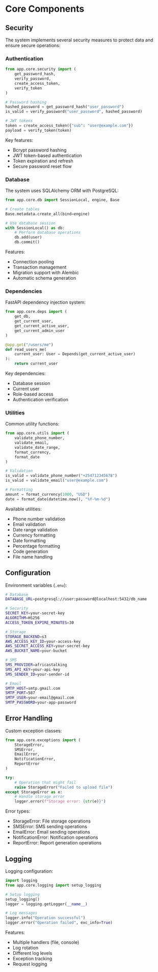 # Core Components

## Security

The system implements several security measures to protect data and ensure secure operations:

### Authentication
```python
from app.core.security import (
    get_password_hash,
    verify_password,
    create_access_token,
    verify_token
)

# Password hashing
hashed_password = get_password_hash("user_password")
is_valid = verify_password("user_password", hashed_password)

# JWT tokens
token = create_access_token({"sub": "user@example.com"})
payload = verify_token(token)
```

Key features:
- Bcrypt password hashing
- JWT token-based authentication
- Token expiration and refresh
- Secure password reset flow

### Database

The system uses SQLAlchemy ORM with PostgreSQL:

```python
from app.core.db import SessionLocal, engine, Base

# Create tables
Base.metadata.create_all(bind=engine)

# Use database session
with SessionLocal() as db:
    # Perform database operations
    db.add(user)
    db.commit()
```

Features:
- Connection pooling
- Transaction management
- Migration support with Alembic
- Automatic schema generation

### Dependencies

FastAPI dependency injection system:

```python
from app.core.deps import (
    get_db,
    get_current_user,
    get_current_active_user,
    get_current_admin_user
)

@app.get("/users/me")
def read_users_me(
    current_user: User = Depends(get_current_active_user)
):
    return current_user
```

Key dependencies:
- Database session
- Current user
- Role-based access
- Authentication verification

### Utilities

Common utility functions:

```python
from app.core.utils import (
    validate_phone_number,
    validate_email,
    validate_date_range,
    format_currency,
    format_date
)

# Validation
is_valid = validate_phone_number("+254712345678")
is_valid = validate_email("user@example.com")

# Formatting
amount = format_currency(1000, "USD")
date = format_date(datetime.now(), "%Y-%m-%d")
```

Available utilities:
- Phone number validation
- Email validation
- Date range validation
- Currency formatting
- Date formatting
- Percentage formatting
- Code generation
- File name handling

## Configuration

Environment variables (`.env`):
```bash
# Database
DATABASE_URL=postgresql://user:password@localhost:5432/db_name

# Security
SECRET_KEY=your-secret-key
ALGORITHM=HS256
ACCESS_TOKEN_EXPIRE_MINUTES=30

# Storage
STORAGE_BACKEND=s3
AWS_ACCESS_KEY_ID=your-access-key
AWS_SECRET_ACCESS_KEY=your-secret-key
AWS_BUCKET_NAME=your-bucket

# SMS
SMS_PROVIDER=africastalking
SMS_API_KEY=your-api-key
SMS_SENDER_ID=your-sender-id

# Email
SMTP_HOST=smtp.gmail.com
SMTP_PORT=587
SMTP_USER=your-email@gmail.com
SMTP_PASSWORD=your-app-password
```

## Error Handling

Custom exception classes:

```python
from app.core.exceptions import (
    StorageError,
    SMSError,
    EmailError,
    NotificationError,
    ReportError
)

try:
    # Operation that might fail
    raise StorageError("Failed to upload file")
except StorageError as e:
    # Handle storage error
    logger.error(f"Storage error: {str(e)}")
```

Error types:
- StorageError: File storage operations
- SMSError: SMS sending operations
- EmailError: Email sending operations
- NotificationError: Notification operations
- ReportError: Report generation operations

## Logging

Logging configuration:

```python
import logging
from app.core.logging import setup_logging

# Setup logging
setup_logging()
logger = logging.getLogger(__name__)

# Log messages
logger.info("Operation successful")
logger.error("Operation failed", exc_info=True)
```

Features:
- Multiple handlers (file, console)
- Log rotation
- Different log levels
- Exception tracking
- Request logging 